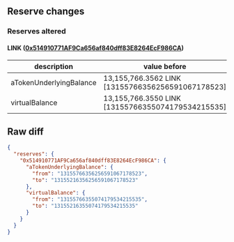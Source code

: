 ## Reserve changes

### Reserves altered

#### LINK ([0x514910771AF9Ca656af840dff83E8264EcF986CA](https://etherscan.io/address/0x514910771AF9Ca656af840dff83E8264EcF986CA))

| description | value before | value after |
| --- | --- | --- |
| aTokenUnderlyingBalance | 13,155,766.3562 LINK [13155766356256591067178523] | 13,155,216.3562 LINK [13155216356256591067178523] |
| virtualBalance | 13,155,766.3550 LINK [13155766355074179534215535] | 13,155,216.3550 LINK [13155216355074179534215535] |


## Raw diff

```json
{
  "reserves": {
    "0x514910771AF9Ca656af840dff83E8264EcF986CA": {
      "aTokenUnderlyingBalance": {
        "from": "13155766356256591067178523",
        "to": "13155216356256591067178523"
      },
      "virtualBalance": {
        "from": "13155766355074179534215535",
        "to": "13155216355074179534215535"
      }
    }
  }
}
```